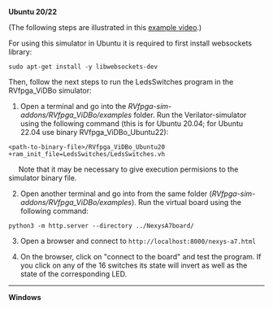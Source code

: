 **Ubuntu 20/22**

(The following steps are illustrated in this [example video](https://drive.google.com/file/d/1zgGUX6UYnExh1JYof4PiJ6gxi6pZvngT/view?usp=sharing).)

For using this simulator in Ubuntu it is required to first install websockets library: 

```
sudo apt-get install -y libwebsockets-dev
```

Then, follow the next steps to run the LedsSwitches program in the RVfpga_ViDBo simulator:

1. Open a terminal and go into the *RVfpga-sim-addons/RVfpga_ViDBo/examples* folder. Run the Verilator-simulator using the following command (this is for Ubuntu 20.04; for Ubuntu 22.04 use binary RVfpga_ViDBo_Ubuntu22): 
```
<path-to-binary-file>/RVfpga_ViDBo_Ubuntu20 +ram_init_file=LedsSwitches/LedsSwitches.vh
```
&nbsp;&nbsp;&nbsp;&nbsp;&nbsp;Note that it may be necessary to give execution permisions to the simulator binary file.

2. Open another terminal and go into from the same folder (*RVfpga-sim-addons/RVfpga_ViDBo/examples*). Run the virtual board using the following command:
```
python3 -m http.server --directory ../NexysA7board/
```
3. Open a browser and connect to `http://localhost:8000/nexys-a7.html`

4. On the browser, click on "connect to the board" and test the program. If you click on any of the 16 switches its state will invert as well as the state of the corresponding LED.

___


**Windows**

